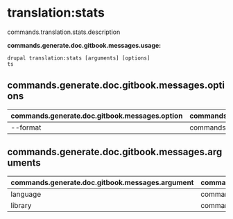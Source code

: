 # translation:stats
commands.translation.stats.description

**commands.generate.doc.gitbook.messages.usage:**
```
drupal translation:stats [arguments] [options]
ts
```

## commands.generate.doc.gitbook.messages.options
commands.generate.doc.gitbook.messages.option | commands.generate.doc.gitbook.messages.details
-------|-------------
--format | commands.translation.stats.options.format

## commands.generate.doc.gitbook.messages.arguments
commands.generate.doc.gitbook.messages.argument | commands.generate.doc.gitbook.messages.details
---------|-------------
language | commands.translation.stats.arguments.language
library | commands.translation.stats.arguments.library
